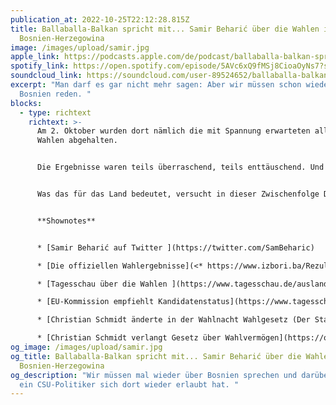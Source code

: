 ```yaml
---
publication_at: 2022-10-25T22:12:28.815Z
title: Ballaballa-Balkan spricht mit... Samir Beharić über die Wahlen in
  Bosnien-Herzegowina
image: /images/upload/samir.jpg
apple_link: https://podcasts.apple.com/de/podcast/ballaballa-balkan-spricht-mit-samir-behari%C4%87-%C3%BCber-die/id1170436903?i=1000583883814
spotify_link: https://open.spotify.com/episode/5AVc6xQ9fMSj8CioaOyNs7?si=ea96082aba21468f
soundcloud_link: https://soundcloud.com/user-89524652/ballaballa-balkan-spricht-mit-samir-beharic-uber-die-wahlen-in-bosnien-herzegowina
excerpt: "Man darf es gar nicht mehr sagen: Aber wir müssen schon wieder über
  Bosnien reden. "
blocks:
  - type: richtext
    richtext: >-
      Am 2. Oktober wurden dort nämlich die mit Spannung erwarteten allgemeinen
      Wahlen abgehalten.


      Die Ergebnisse waren teils überraschend, teils enttäuschend. Und zu guter Letzt hat der Hohe Repräsentant der Internationalen Gemeinschaft allen die Show gestohlen, indem er ausgerechnet am Wahlabend per Dekret das Wahlgesetz und Teile der Verfassung im bosniakisch-kroatischen Landesteil abänderte.


      Was das für das Land bedeutet, versucht in dieser Zwischenfolge Danijel im Gespräch mit dem Menschenrechtsaktivisten und Politikanalysten Samir Beharić zu klären.


      **S﻿hownotes**


      * [Samir Beharić auf Twitter ](https://twitter.com/SamBeharic)

      * [Die offiziellen Wahlergebnisse](<* https://www.izbori.ba/Rezultati_izbora/?resId=32&langId=1#/1/0/0/0/0>)

      * [T﻿agesschau über die Wahlen ](https://www.tagesschau.de/ausland/europa/wahl-bosnien-herzegowina-101.html)

      * [EU-Kommission empfiehlt Kandidatenstatus](https://www.tagesschau.de/ausland/europa/eu-kandidatenstatus-bosnien-und-herzogowina-101.html)

      * [C﻿hristian Schmidt änderte in der Wahlnacht Wahlgesetz (Der Standard) ](https://www.derstandard.de/story/2000139667748/bosnien-repraesentant-schmidt-aenderte-in-der-wahlnacht-das-wahlgesetz)

      * [Christian Schmidt verlangt Gesetz über Wahlvermögen](https://orf.at/stories/3291050/)
og_image: /images/upload/samir.jpg
og_title: Ballaballa-Balkan spricht mit... Samir Beharić über die Wahlen in
  Bosnien-Herzegowina
og_description: "Wir müssen mal wieder über Bosnien sprechen und darüber, was
  ein CSU-Politiker sich dort wieder erlaubt hat. "
---
```

